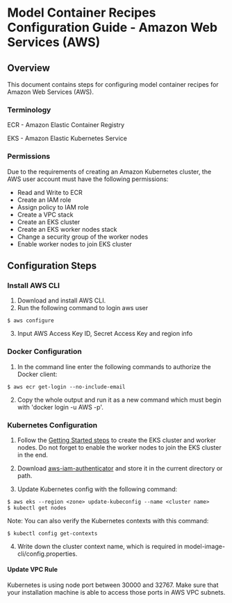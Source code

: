 # Model Container Recipes Configuration Guide - Amazon Web Services (AWS)

## Overview

This document contains steps for configuring model container recipes for Amazon Web Services (AWS).

### Terminology
ECR - Amazon Elastic Container Registry

EKS - Amazon Elastic Kubernetes Service

### Permissions
Due to the requirements of creating an Amazon Kubernetes cluster, the AWS user account must have the following permissions: 

- Read and Write to ECR 
- Create an IAM role
- Assign policy to IAM role
- Create a VPC stack
- Create an EKS cluster
- Create an EKS worker nodes stack
- Change a security group of the worker nodes
- Enable worker nodes to join EKS cluster

## Configuration Steps
### Install AWS CLI
1. Download and install AWS CLI.
2. Run the following command to login aws user
```
$ aws configure
```
3. Input AWS Access Key ID, Secret Access Key and region info
 
### Docker Configuration
1. In the command line enter the following commands to authorize the Docker client:
```
$ aws ecr get-login --no-include-email
```
2. Copy the whole output and run it as a new command which must begin with 'docker login -u AWS -p'.

### Kubernetes Configuration

1. Follow the [Getting Started steps](https://docs.aws.amazon.com/eks/latest/userguide/getting-started.html) to create 
the EKS cluster and worker nodes. Do not forget to enable the worker nodes to join the EKS cluster in the end.

2. Download [aws-iam-authenticator](https://docs.aws.amazon.com/eks/latest/userguide/install-aws-iam-authenticator.html) and store it in the current directory or path.

3. Update Kubernetes config with the following command:
```
$ aws eks --region <zone> update-kubeconfig --name <cluster name>
$ kubectl get nodes
```
Note: You can also verify the Kubernetes contexts with this command:
```
$ kubectl config get-contexts
```
4. Write down the cluster context name, which is required in model-image-cli/config.properties.

#### Update VPC Rule
Kubernetes is using node port between 30000 and 32767. Make sure that your installation machine is able to access those ports in AWS VPC subnets.


